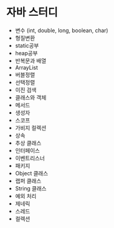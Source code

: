 # 자바 스터디

- 변수 (int, double, long, boolean, char)
- 형질변환
- static공부
- heap공부
- 반복문과 배열
- ArrayList
- 버블정렬
- 선택정렬
- 이진 검색
- 클래스와 객체
- 메서드
- 생성자
- 스코프
- 가비지 컬렉션
- 상속
- 추상 클래스
- 인터페이스
- 이벤트리스너
- 패키지
- Object 클래스
- 랩퍼 클래스
- String 클래스
- 예외 처리
- 제네릭
- 스레드
- 컬렉션